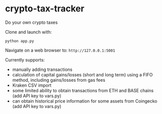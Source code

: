 # crypto-tax-tracker
Do your own crypto taxes

Clone and launch with:
```
python app.py
```
Navigate on a web browser to: `http://127.0.0.1:5001`

Currently supports:
- manually adding transactions
- calculation of capital gains/losses (short and long term) using a FIFO method, including gains/losses from gas fees
- Kraken CSV import 
- some limited ability to obtain transactions from ETH and BASE chains (add API key to vars.py)
- can obtain historical price information for some assets from Coingecko (add API key to vars.py)

